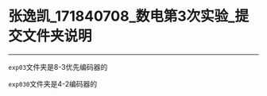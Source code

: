 # 张逸凯\_171840708\_数电第3次实验\_提交文件夹说明

------------------------

`exp03`文件夹是8-3优先编码器的

`exp030`文件夹是4-2编码器的